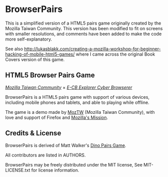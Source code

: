 BrowserPairs
============
This is a simplified version of a HTML5 pairs game originally created
by the Mozilla Taiwan Community. This version has been modified to fit on
screens with smaller resolutions, and comments have been added to make
the code more self-explanatory.

See also http://lukasblakk.com/creating-a-mozilla-workshop-for-beginner-hacking-of-mobile-html5-games/
where I came across the original Book Covers version of this game.


HTML5 Browser Pairs Game
--------------------------------------------------------------------------

_[Mozilla Taiwan Community](http://moztw.org)_ × _[E-CB Explorer Cyber Browserer](http://blog.yam.com/ECBp/article/44076465)_


BrowserPairs is a HTML5 pairs game with support of various devices,
including mobile phones and tablets, and able to playing while offline.


The game is a demo made by [MozTW](http://moztw.org) (Mozilla Taiwan Community),
with love and support of Firefox and [Mozilla's Mission](http://www.mozilla.org/about/mission.html).



Credits & License
-----------------

BrowserPairs is derived of Matt Walker's [Dino Pairs Game](https://github.com/zammer/Dino_Pairs).

All contributors are listed in AUTHORS.


BrowserPairs may be freely distributed under the MIT license, See MIT-LICENSE.txt for license information.
